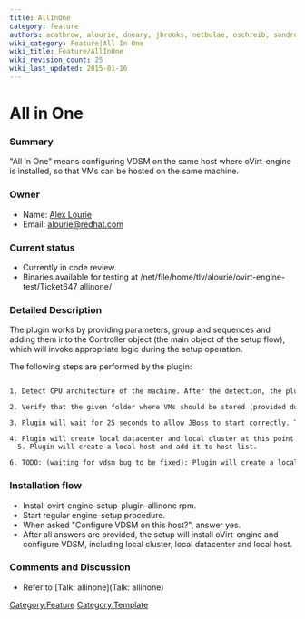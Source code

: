 ```yaml
---
title: AllInOne
category: feature
authors: acathrow, alourie, dneary, jbrooks, netbulae, oschreib, sandrobonazzola
wiki_category: Feature|All In One
wiki_title: Feature/AllInOne
wiki_revision_count: 25
wiki_last_updated: 2015-01-16
---
```


# All in One

### Summary

"All in One" means configuring VDSM on the same host where oVirt-engine is installed, so that VMs can be hosted on the same machine.

### Owner

*   Name: [ Alex Lourie ](User:Alourie)
*   Email: alourie@redhat.com

### Current status

*   Currently in code review.
*   Binaries available for testing at /net/file/home/tlv/alourie/ovirt-engine-test/Ticket647_allinone/

### Detailed Description

The plugin works by providing parameters, group and sequences and adding them into the Controller object (the main object of the setup flow), which will invoke appropriate logic during the setup operation.

The following steps are performed by the plugin:

      1. Detect CPU architecture of the machine. After the detection, the plugin compares it with the list of supported architectures, and will raise an exception if the CPU is not supported. (Note: the plugin uses vdsm caps.py module to detect the CPU type).
      2. Verify that the given folder where VMs should be stored (provided during setup) is legal, is empty and writeable. If the folder doesn't exist, it will be created. Also, SELinux will be configured to allow writing in this folder.
      3. Plugin will wait for 25 seconds to allow JBoss to start correctly. This is done because other steps involve using REST API (with ovirtsdk), which requires JBoss to be up.
      4. Plugin will create local datacenter and local cluster at this point.
      5. Plugin will create a local host and add it to host list.
      6. TODO: (waiting for vdsm bug to be fixed): Plugin will create a local storage domain.

### Installation flow

*   Install ovirt-engine-setup-plugin-allinone rpm.
*   Start regular engine-setup procedure.
*   When asked "Configure VDSM on this host?", answer yes.
*   After all answers are provided, the setup will install oVirt-engine and configure VDSM, including local cluster, local datacenter and local host.

### Comments and Discussion

*   Refer to [Talk: allinone](Talk: allinone)

<Category:Feature> <Category:Template>

